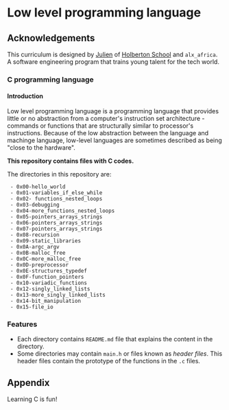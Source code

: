 # Low level programming language

## Acknowledgements
This curriculum is designed by [Julien](https://github.com/jbarbier) of [Holberton School](https://github.com/holbertonschool) and `alx_africa`. A software engineering program that trains young talent for the tech world.

### C programming language

#### Introduction
Low level programming language is a programming language that provides little or no abstraction from a computer's instruction set architecture - commands or functions that are structurally similar to processor's instructions.
Because of the low abstraction between the language and machinge language, low-level languages are sometimes described as being "close to the hardware".

**This repository contains files with C codes.**

The directories in this repository are:
```
 - 0x00-hello_world
 - 0x01-variables_if_else_while
 - 0x02- functions_nested_loops
 - 0x03-debugging
 - 0x04-more_functions_nested_loops
 - 0x05-pointers_arrays_strings
 - 0x06-pointers_arrays_strings
 - 0x07-pointers_arrays_strings
 - 0x08-recursion
 - 0x09-static_libraries
 - 0x0A-argc_argv
 - 0x0B-malloc_free
 - 0x0C-more_malloc_free
 - 0x0D-preprocessor
 - 0x0E-structures_typedef
 - 0x0F-function_pointers
 - 0x10-variadic_functions
 - 0x12-singly_linked_lists
 - 0x13-more_singly_linked_lists
 - 0x14-bit_manipulation
 - 0x15-file_io
```

### Features
 - Each directory contains `README.md` file that explains the content in the directory.
 - Some directories may contain `main.h` or files known as *header files*. This header files contain the prototype of the functions in the `.c` files.


## Appendix
Learning C is fun!
